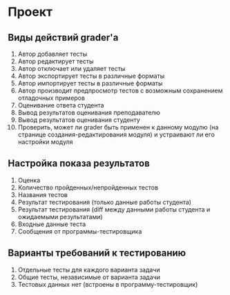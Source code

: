 # Проект #

## Виды действий grader'а ##

  1. Автор добавляет тесты
  1. Автор редактирует тесты
  1. Автор отключает или удаляет тесты
  1. Автор экспортирует тесты в различные форматы
  1. Автор импортирует тесты в различные форматы
  1. Автор производит предпросмотр тестов c возможным сохранением отладочных примеров
  1. Оценивание ответа студента
  1. Вывод результатов оценивания преподавателю
  1. Вывод результатов оценивания студенту
  1. Проверить, может ли grader быть применен к данному модулю (на странице создания-редактирования модуля) и устраивают ли его настройки модуля

## Настройка показа результатов ##
  1. Оценка
  1. Количество пройденных/непройденных тестов
  1. Названия тестов
  1. Результат тестирования (только данные работы студента)
  1. Результат тестирования (diff между данными работы студента и ожидаемыми результатами)
  1. Входные данные теста
  1. Сообщения от программы-тестировщика

## Варианты требований к тестированию ##
  1. Отдельные тесты для каждого варианта задачи
  1. Общие тесты, независимые от варианта задачи
  1. Тестовых данных нет (встроены в программу-тестировщик)
